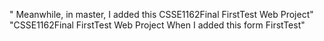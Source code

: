"
Meanwhile, in master, I added this
CSSE1162Final FirstTest
Web Project" 
"CSSE1162Final FirstTest
Web Project
When I added this form FirstTest"
